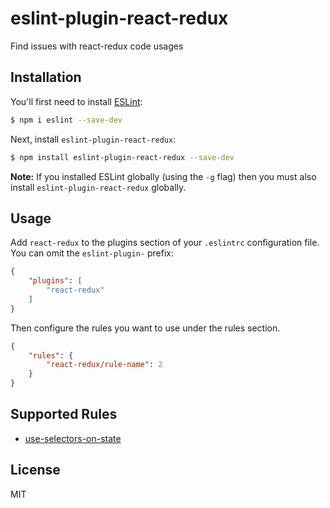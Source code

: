 # eslint-plugin-react-redux

Find issues with react-redux code usages

## Installation

You'll first need to install [ESLint](http://eslint.org):

```bash
$ npm i eslint --save-dev
```

Next, install `eslint-plugin-react-redux`:

```bash
$ npm install eslint-plugin-react-redux --save-dev
```

**Note:** If you installed ESLint globally (using the `-g` flag) then you must also install `eslint-plugin-react-redux` globally.

## Usage

Add `react-redux` to the plugins section of your `.eslintrc` configuration file. You can omit the `eslint-plugin-` prefix:

```json
{
    "plugins": [
        "react-redux"
    ]
}
```


Then configure the rules you want to use under the rules section.

```json
{
    "rules": {
        "react-redux/rule-name": 2
    }
}
```

## Supported Rules

- [use-selectors-on-state](docs/rules/use-selectors-on-state.md)

## License

MIT
